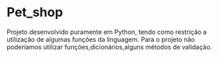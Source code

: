 # Pet_shop
Projeto desenvolvido puramente em Python, tendo como restrição a utilização de algumas funções da linguagem.
Para o projeto não poderíamos utilizar funções,dicionários,alguns métodos de validação.

